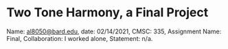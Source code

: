 # Two Tone Harmony, a Final Project
Name: <al8050@bard.edu>,
 date: 02/14/2021,
 CMSC: 335,
 Assignment Name: Final,
 Collaboration:  I worked alone, 
 Statement:      n/a.
